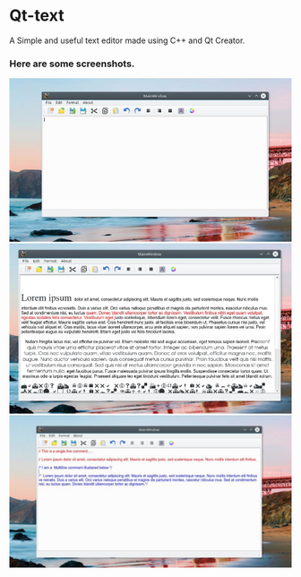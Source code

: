 # Qt-text

A Simple and useful text editor made using C++ and Qt Creator.

### Here are some screenshots.

![Overall](/Screenshots/Txt1.png)
![Features](/Screenshots/Txt2.png)
![Commenting](/Screenshots/Txt3.png)
